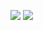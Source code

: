 ![](https://komarev.com/ghpvc/?username=youfoundalpha&color=blueviolet)
![](https://spotify-github-profile.vercel.app/api/view.svg?uid=pse89k5gpgud4vnulv2lcdzvk&cover_image=true&theme=novatorem&bar_color=7a02f2&bar_color_cover=true)
